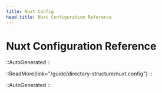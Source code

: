 ```yaml
---
title: Nuxt Config
head.title: Nuxt Configuration Reference
---
```


# Nuxt Configuration Reference

::AutoGenerated
::

::ReadMore{link="/guide/directory-structure/nuxt.config"}
::

<!-- GENERATED_CONFIG_DOCS -->

::AutoGenerated
::
